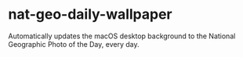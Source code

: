 # nat-geo-daily-wallpaper
Automatically updates the macOS desktop background to the National Geographic Photo of the Day, every day.

